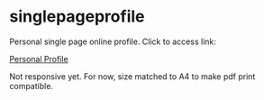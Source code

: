 # singlepageprofile

Personal single page online profile. Click to access link:

<a href="https://pix-el.github.io/singlepageprofile/">Personal Profile</a>

Not responsive yet. For now, size matched to A4 to make pdf print compatible.
